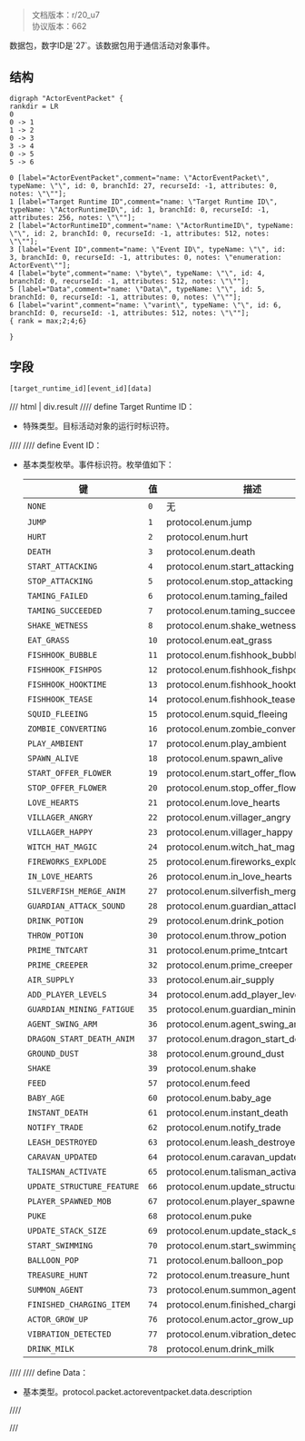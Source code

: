 # <!-- md:samp ActorEventPacket -->

> 文档版本：r/20_u7<br/>协议版本：662

<!-- md:samp ActorEventPacket -->数据包，数字ID是`27`。该数据包用于通信活动对象事件。

## 结构

```viz
digraph "ActorEventPacket" {
rankdir = LR
0
0 -> 1
1 -> 2
0 -> 3
3 -> 4
0 -> 5
5 -> 6

0 [label="ActorEventPacket",comment="name: \"ActorEventPacket\", typeName: \"\", id: 0, branchId: 27, recurseId: -1, attributes: 0, notes: \"\""];
1 [label="Target Runtime ID",comment="name: \"Target Runtime ID\", typeName: \"ActorRuntimeID\", id: 1, branchId: 0, recurseId: -1, attributes: 256, notes: \"\""];
2 [label="ActorRuntimeID",comment="name: \"ActorRuntimeID\", typeName: \"\", id: 2, branchId: 0, recurseId: -1, attributes: 512, notes: \"\""];
3 [label="Event ID",comment="name: \"Event ID\", typeName: \"\", id: 3, branchId: 0, recurseId: -1, attributes: 0, notes: \"enumeration: ActorEvent\""];
4 [label="byte",comment="name: \"byte\", typeName: \"\", id: 4, branchId: 0, recurseId: -1, attributes: 512, notes: \"\""];
5 [label="Data",comment="name: \"Data\", typeName: \"\", id: 5, branchId: 0, recurseId: -1, attributes: 0, notes: \"\""];
6 [label="varint",comment="name: \"varint\", typeName: \"\", id: 6, branchId: 0, recurseId: -1, attributes: 512, notes: \"\""];
{ rank = max;2;4;6}

}

```

## 字段

```title='ActorEventPacket'
[target_runtime_id][event_id][data]
```

/// html | div.result
//// define
Target Runtime ID：[<!-- md:samp ActorRuntimeID -->](../types/actorruntimeid.md)

- 特殊类型。目标活动对象的运行时标识符。


////
//// define
Event ID：<!-- md:samp byte -->

- 基本类型枚举。事件标识符。枚举值如下：

  |键|值|描述|
  |---|---|---|
  |`NONE`|`0`|无|
  |`JUMP`|`1`|protocol.enum.jump|
  |`HURT`|`2`|protocol.enum.hurt|
  |`DEATH`|`3`|protocol.enum.death|
  |`START_ATTACKING`|`4`|protocol.enum.start_attacking|
  |`STOP_ATTACKING`|`5`|protocol.enum.stop_attacking|
  |`TAMING_FAILED`|`6`|protocol.enum.taming_failed|
  |`TAMING_SUCCEEDED`|`7`|protocol.enum.taming_succeeded|
  |`SHAKE_WETNESS`|`8`|protocol.enum.shake_wetness|
  |`EAT_GRASS`|`10`|protocol.enum.eat_grass|
  |`FISHHOOK_BUBBLE`|`11`|protocol.enum.fishhook_bubble|
  |`FISHHOOK_FISHPOS`|`12`|protocol.enum.fishhook_fishpos|
  |`FISHHOOK_HOOKTIME`|`13`|protocol.enum.fishhook_hooktime|
  |`FISHHOOK_TEASE`|`14`|protocol.enum.fishhook_tease|
  |`SQUID_FLEEING`|`15`|protocol.enum.squid_fleeing|
  |`ZOMBIE_CONVERTING`|`16`|protocol.enum.zombie_converting|
  |`PLAY_AMBIENT`|`17`|protocol.enum.play_ambient|
  |`SPAWN_ALIVE`|`18`|protocol.enum.spawn_alive|
  |`START_OFFER_FLOWER`|`19`|protocol.enum.start_offer_flower|
  |`STOP_OFFER_FLOWER`|`20`|protocol.enum.stop_offer_flower|
  |`LOVE_HEARTS`|`21`|protocol.enum.love_hearts|
  |`VILLAGER_ANGRY`|`22`|protocol.enum.villager_angry|
  |`VILLAGER_HAPPY`|`23`|protocol.enum.villager_happy|
  |`WITCH_HAT_MAGIC`|`24`|protocol.enum.witch_hat_magic|
  |`FIREWORKS_EXPLODE`|`25`|protocol.enum.fireworks_explode|
  |`IN_LOVE_HEARTS`|`26`|protocol.enum.in_love_hearts|
  |`SILVERFISH_MERGE_ANIM`|`27`|protocol.enum.silverfish_merge_anim|
  |`GUARDIAN_ATTACK_SOUND`|`28`|protocol.enum.guardian_attack_sound|
  |`DRINK_POTION`|`29`|protocol.enum.drink_potion|
  |`THROW_POTION`|`30`|protocol.enum.throw_potion|
  |`PRIME_TNTCART`|`31`|protocol.enum.prime_tntcart|
  |`PRIME_CREEPER`|`32`|protocol.enum.prime_creeper|
  |`AIR_SUPPLY`|`33`|protocol.enum.air_supply|
  |`ADD_PLAYER_LEVELS`|`34`|protocol.enum.add_player_levels|
  |`GUARDIAN_MINING_FATIGUE`|`35`|protocol.enum.guardian_mining_fatigue|
  |`AGENT_SWING_ARM`|`36`|protocol.enum.agent_swing_arm|
  |`DRAGON_START_DEATH_ANIM`|`37`|protocol.enum.dragon_start_death_anim|
  |`GROUND_DUST`|`38`|protocol.enum.ground_dust|
  |`SHAKE`|`39`|protocol.enum.shake|
  |`FEED`|`57`|protocol.enum.feed|
  |`BABY_AGE`|`60`|protocol.enum.baby_age|
  |`INSTANT_DEATH`|`61`|protocol.enum.instant_death|
  |`NOTIFY_TRADE`|`62`|protocol.enum.notify_trade|
  |`LEASH_DESTROYED`|`63`|protocol.enum.leash_destroyed|
  |`CARAVAN_UPDATED`|`64`|protocol.enum.caravan_updated|
  |`TALISMAN_ACTIVATE`|`65`|protocol.enum.talisman_activate|
  |`UPDATE_STRUCTURE_FEATURE`|`66`|protocol.enum.update_structure_feature|
  |`PLAYER_SPAWNED_MOB`|`67`|protocol.enum.player_spawned_mob|
  |`PUKE`|`68`|protocol.enum.puke|
  |`UPDATE_STACK_SIZE`|`69`|protocol.enum.update_stack_size|
  |`START_SWIMMING`|`70`|protocol.enum.start_swimming|
  |`BALLOON_POP`|`71`|protocol.enum.balloon_pop|
  |`TREASURE_HUNT`|`72`|protocol.enum.treasure_hunt|
  |`SUMMON_AGENT`|`73`|protocol.enum.summon_agent|
  |`FINISHED_CHARGING_ITEM`|`74`|protocol.enum.finished_charging_item|
  |`ACTOR_GROW_UP`|`76`|protocol.enum.actor_grow_up|
  |`VIBRATION_DETECTED`|`77`|protocol.enum.vibration_detected|
  |`DRINK_MILK`|`78`|protocol.enum.drink_milk|



////
//// define
Data：<!-- md:samp varint -->

- 基本类型。protocol.packet.actoreventpacket.data.description


////

///

